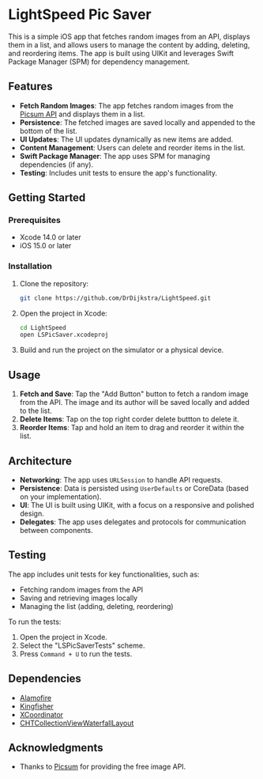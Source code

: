 # LightSpeed Pic Saver

This is a simple iOS app that fetches random images from an API, displays them in a list, and allows users to manage the content by adding, deleting, and reordering items. The app is built using UIKit and leverages Swift Package Manager (SPM) for dependency management.

## Features

- **Fetch Random Images**: The app fetches random images from the [Picsum API](https://picsum.photos/v2/list) and displays them in a list.
- **Persistence**: The fetched images are saved locally and appended to the bottom of the list.
- **UI Updates**: The UI updates dynamically as new items are added.
- **Content Management**: Users can delete and reorder items in the list.
- **Swift Package Manager**: The app uses SPM for managing dependencies (if any).
- **Testing**: Includes unit tests to ensure the app's functionality.

## Getting Started

### Prerequisites

- Xcode 14.0 or later
- iOS 15.0 or later

### Installation

1. Clone the repository:
   ```bash
   git clone https://github.com/DrDijkstra/LightSpeed.git
   ```
2. Open the project in Xcode:
   ```bash
   cd LightSpeed
   open LSPicSaver.xcodeproj
   ```
3. Build and run the project on the simulator or a physical device.

## Usage

1. **Fetch and Save**: Tap the "Add Button" button to fetch a random image from the API. The image and its author will be saved locally and added to the list.
2. **Delete Items**: Tap on the top right corder delete buttton to delete it.
3. **Reorder Items**: Tap and hold an item to drag and reorder it within the list.

## Architecture

- **Networking**: The app uses `URLSession` to handle API requests.
- **Persistence**: Data is persisted using `UserDefaults` or CoreData (based on your implementation).
- **UI**: The UI is built using UIKit, with a focus on a responsive and polished design.
- **Delegates**: The app uses delegates and protocols for communication between components.

## Testing

The app includes unit tests for key functionalities, such as:

- Fetching random images from the API
- Saving and retrieving images locally
- Managing the list (adding, deleting, reordering)

To run the tests:

1. Open the project in Xcode.
2. Select the "LSPicSaverTests" scheme.
3. Press `Command + U` to run the tests.

## Dependencies

- [Alamofire](https://github.com/Alamofire/Alamofire) 
- [Kingfisher](https://github.com/onevcat/Kingfisher) 
- [XCoordinator](https://github.com/quickbirdstudios/XCoordinator) 
- [CHTCollectionViewWaterfallLayout](https://github.com/chiahsien/CHTCollectionViewWaterfallLayout)


## Acknowledgments

- Thanks to [Picsum](https://picsum.photos) for providing the free image API.

